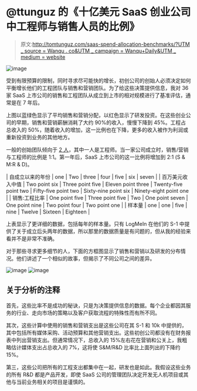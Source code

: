 # @ttunguz 的《十亿美元 SaaS 创业公司中工程师与销售人员的比例》

> 原文:[http://tomtunguz.com/saas-spend-allocation-benchmarks/?UTM _ source = Wanqu . co&UTM _ campaign = Wanqu+Daily&UTM _ medium = website](http://tomtunguz.com/saas-spend-allocation-benchmarks/?utm_source=wanqu.co&utm_campaign=Wanqu+Daily&utm_medium=website)

![image](../Images/f8183561715872af56acdbf20c8b0a61.png)

受到有限预算的限制，同时寻求尽可能快的增长，初创公司的创始人必须决定如何平衡增长他们的工程团队与销售和营销团队。为了给这些决策提供信息，我对 36 家 SaaS 上市公司的销售和工程团队从成立到上市的相对规模进行了基准评估，通常是在 7 年后。

上图以蓝绿色显示了平均销售和营销分配，以红色显示了研发投资。在这些创业公司的早期，销售和营销薪酬消耗了大约 90%的收入，慢慢下降到 45%。工程占总收入的 50%，随着收入的增加，这一比例也在下降，更多的收入被作为利润或重新投资到业务的其他地方。

一般的创始团队倾向于 [2 人](http://tomtunguz.com/founders-with-cs/)，其中一人是工程师。当一家公司成立时，销售/营销与工程师的比例是 1:1。第一年后，SaaS 上市公司的这一比例将增加到 2:1 (S & M:R & D)。

| 自成立以来的年份 | one | Two | three | four | five | six | seven |
| 百万美元收入中值 | Two point six | Three point five | Eleven point three | Twenty-five point two | Fifty-five point two | Sixty-nine point six | Ninety-eight point one |
| 销售:工程比率 | One point five | Three point five | Two | One point seven | One point nine | Two point four | Two point one |
| 样本量 | one | one | five | nine | Twelve | Sixteen | Eighteen |

上表显示了更详细的数据，包括每年的样本量。只有 LogMeIn 在他们的 S-1 中提供了关于成立后头两年的数据，所以那里的数据质量是有问题的，但从我的经验来看并不是非常不准确。

对于那些寻求更多细节的人，下面的方框图显示了销售和营销以及研发的分布情况。他们讲述了一个相似的故事，但揭示了不同公司之间的差异。

![image](../Images/0cc4ec2cb1460d88e8eb366fbf553647.png) ![image](../Images/2903e7d79f939f25396362be03d8f3ec.png)

## 关于分析的注释

首先，这些比率不是成功的秘诀，只是为决策提供信息的数据。每个企业都因其服务的行业、走向市场的策略以及客户获取流程的特殊性而有所不同。

其次，这些计算中使用的销售和营销支出是这些公司在其 S-1 和 10k 中提供的，其中包括所有媒体采购、活动预算和其他营销支出。这些初创公司都没有在财务报表中列出营销支出。但通常情况下，总收入的 15%左右花在营销和公关上，我粗略估计媒体支出占总收入的 7%，这将使 S&M/R&D 比率比上面列出的下降约 15%。

第三，这些公司把所有的工程支出都集中在一起，研发也是如此。我假设这些业务的所有 R&D 都是产品开发，即使 SaaS 公司的管理团队决定开发无人机项目或其他与当前业务相关的项目是谨慎的。